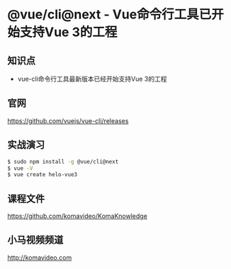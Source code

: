 @vue/cli@next - Vue命令行工具已开始支持Vue 3的工程
===============================================

## 知识点

* vue-cli命令行工具最新版本已经开始支持Vue 3的工程

## 官网

https://github.com/vuejs/vue-cli/releases

## 实战演习

```bash
$ sudo npm install -g @vue/cli@next
$ vue -V
$ vue create helo-vue3
```

## 课程文件

https://github.com/komavideo/KomaKnowledge

## 小马视频频道

http://komavideo.com
